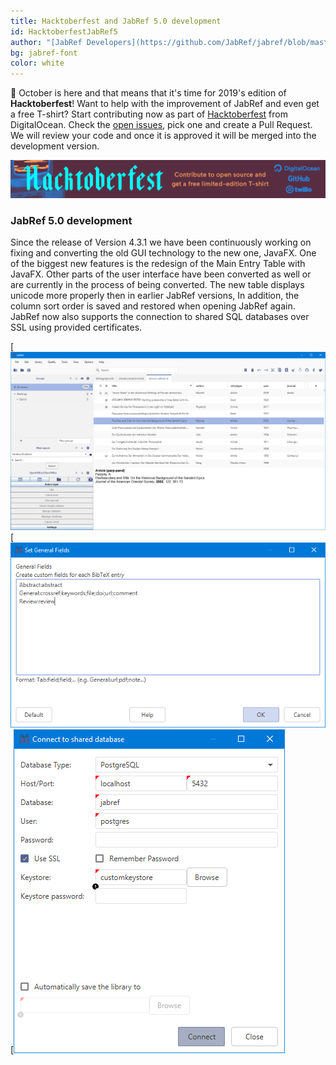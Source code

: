 ```yaml
---
title: Hacktoberfest and JabRef 5.0 development
id: HacktoberfestJabRef5
author: "[JabRef Developers](https://github.com/JabRef/jabref/blob/master/DEVELOPERS)"
bg: jabref-font
color: white
---
```

📅 October is here and that means that it's time for 2019's edition of **Hacktoberfest**!
Want to help with the improvement of JabRef and even get a free T-shirt? Start contributing now as part of [Hacktoberfest](https://hacktoberfest.digitalocean.com/) from DigitalOcean.
Check the [open issues](https://github.com/JabRef/jabref/issues), pick one and create a Pull Request. We will review your code and once it is approved it will be merged into the development version.

[![Hacktoberfest: Hacktoberfest 2019](../img/Hacktoberfest_2018_banner1_1293x157.png)](https://hacktoberfest.digitalocean.com/)

### JabRef 5.0 development
Since the release of Version 4.3.1 we have been continuously working on fixing and converting the old GUI technology to the new one, JavaFX. 
One of the biggest new features is the redesign of the Main Entry Table with JavaFX. Other parts of the user interface have been converted as well or are currently in the process of being converted.
The new table displays unicode more properly then in earlier JabRef versions, In addition, the column sort order is saved and restored when opening JabRef again.
JabRef now also supports the connection to shared SQL databases over SSL using provided certificates.

[![MainTable: The new Maintable ](../img/MainTableUnicode.PNG)
[![GeneralFields: The converted General Fields dialog](../img/GeneralFields.PNG)
[![SharedDatabaseDialog: The new shared database loging dialog](../img/SharedDbDialog.PNG)

